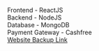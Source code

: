 Frontend - ReactJS<br/>
Backend - NodeJS<br/>
Database - MongoDB<br/>
Payment Gateway - Cashfree<br/>
[Website Backup Link](samhita20.herokuapp.com)
